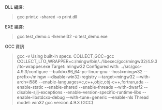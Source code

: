 DLL 編譯:
>gcc print.c -shared -o print.dll

EXE 編譯:
>gcc test_demo.c -lkernel32 -o test_demo.exe

GCC 資訊
>gcc -v
Using built-in specs.
COLLECT_GCC=gcc
COLLECT_LTO_WRAPPER=c:/mingw/bin/../libexec/gcc/mingw32/4.9.3/lto-wrapper.exe
Target: mingw32
Configured with: ../src/gcc-4.9.3/configure --build=x86_64-pc-linux-gnu --host=mingw32 --prefix=/mingw --disable-win32-registry --target=mingw32 --with-arch=i586 --enable-languages=c,c++,objc,obj-c++,fortran,ada --enable-static --enable-shared --enable-threads --with-dwarf2 --disable-sjlj-exceptions --enable-version-specific-runtime-libs --enable-libstdcxx-debug --with-tune=generic --enable-nls
Thread model: win32
gcc version 4.9.3 (GCC)
